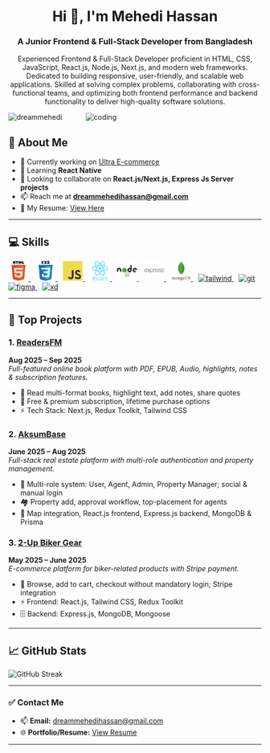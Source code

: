 <h1 align="center">Hi 👋, I'm Mehedi Hassan</h1>
<h3 align="center">A Junior Frontend & Full-Stack Developer from Bangladesh</h3>
<p align="center">Experienced Frontend & Full-Stack Developer proficient in HTML, CSS, JavaScript, React.js, Node.js, Next.js, and modern web frameworks. Dedicated to building responsive, user-friendly, and scalable web applications. Skilled at solving complex problems, collaborating with cross-functional teams, and optimizing both frontend performance and backend functionality to deliver high-quality software solutions.</p>

<img src="https://i.ibb.co/QNqMszv/Animation-1718013791408.gif" alt="coding" align="right" width="350" />
<p align="left"> <img src="https://komarev.com/ghpvc/?username=dreammehedi&label=Profile%20views&color=0e75b6&style=flat" alt="dreammehedi" /> </p>


## 🌱 About Me
- 🔭 Currently working on [Ultra E-commerce](https://e-commerce-ultra-byte.vercel.app/)  
- 🌱 Learning **React Native**  
- 👯 Looking to collaborate on **React.js/Next.js, Express Js Server projects**  
- 📫 Reach me at **dreammehedihassan@gmail.com**  
- 📄 My Resume: [View Here](https://drive.google.com/file/d/1skAkbb5Wd4xI-hogB5nupKO_z8FLUVK3/view?usp=drive_link)  

---
## 💻 Skills
<p align="left"> 
  <a href="https://www.w3schools.com/html/" target="_blank" style="margin-right:10px;"> 
    <img src="https://raw.githubusercontent.com/devicons/devicon/master/icons/html5/html5-original-wordmark.svg" alt="html5" width="40" height="40"/> 
  </a>
  <a href="https://www.w3schools.com/css/" target="_blank" style="margin-right:10px;"> 
    <img src="https://raw.githubusercontent.com/devicons/devicon/master/icons/css3/css3-original-wordmark.svg" alt="css3" width="40" height="40"/> 
  </a>
  <a href="https://developer.mozilla.org/en-US/docs/Web/JavaScript" target="_blank" style="margin-right:10px;"> 
    <img src="https://raw.githubusercontent.com/devicons/devicon/master/icons/javascript/javascript-original.svg" alt="javascript" width="40" height="40"/> 
  </a>
  <a href="https://reactjs.org/" target="_blank" style="margin-right:10px;"> 
    <img src="https://raw.githubusercontent.com/devicons/devicon/master/icons/react/react-original-wordmark.svg" alt="react" width="40" height="40"/> 
  </a>
  <a href="https://nodejs.org" target="_blank" style="margin-right:10px;"> 
    <img src="https://raw.githubusercontent.com/devicons/devicon/master/icons/nodejs/nodejs-original-wordmark.svg" alt="nodejs" width="40" height="40"/> 
  </a>
  <a href="https://expressjs.com" target="_blank" style="margin-right:10px;"> 
    <img src="https://raw.githubusercontent.com/devicons/devicon/master/icons/express/express-original-wordmark.svg" alt="express" width="40" height="40"/> 
  </a>
  <a href="https://www.mongodb.com/" target="_blank" style="margin-right:10px;"> 
    <img src="https://raw.githubusercontent.com/devicons/devicon/master/icons/mongodb/mongodb-original-wordmark.svg" alt="mongodb" width="40" height="40"/> 
  </a>
  <a href="https://www.tailwindcss.com/" target="_blank" style="margin-right:10px;"> 
    <img src="https://www.vectorlogo.zone/logos/tailwindcss/tailwindcss-icon.svg" alt="tailwind" width="40" height="40"/> 
  </a>
  <a href="https://git-scm.com/" target="_blank" style="margin-right:10px;"> 
    <img src="https://raw.githubusercontent.com/devicons/devicon/master/icons/git/git-scm-icon.svg" alt="git" width="40" height="40"/> 
  </a>
  <a href="https://www.figma.com/" target="_blank" style="margin-right:10px;"> 
    <img src="https://www.vectorlogo.zone/logos/figma/figma-icon.svg" alt="figma" width="40" height="40"/> 
  </a>
  <a href="https://www.adobe.com/products/xd.html" target="_blank" style="margin-right:10px;"> 
    <img src="https://cdn.worldvectorlogo.com/logos/adobe-xd.svg" alt="xd" width="40" height="40"/> 
  </a>
</p>

---

## 📌 Top Projects

### 1. [ReadersFM](https://readersfm.com/)
**Aug 2025 – Sep 2025**  
*Full-featured online book platform with PDF, EPUB, Audio, highlights, notes & subscription features.*

- 📖 Read multi-format books, highlight text, add notes, share quotes  
- 🔑 Free & premium subscription, lifetime purchase options  
- ⚡ Tech Stack: Next.js, Redux Toolkit, Tailwind CSS  

### 2. [AksumBase](https://aksumbase.com/)
**June 2025 – Aug 2025**  
*Full-stack real estate platform with multi-role authentication and property management.*

- 🔑 Multi-role system: User, Agent, Admin, Property Manager; social & manual login  
- 🏘 Property add, approval workflow, top-placement for agents  
- 📍 Map integration, React.js frontend, Express.js backend, MongoDB & Prisma  

### 3. [2-Up Biker Gear](https://2up-biker-gear-frontend-three.vercel.app/)
**May 2025 – June 2025**  
*E-commerce platform for biker-related products with Stripe payment.*

- 🛒 Browse, add to cart, checkout without mandatory login; Stripe integration  
- ⚡ Frontend: React.js, Tailwind CSS, Redux Toolkit  
- 🗄 Backend: Express.js, MongoDB, Mongoose  

---

## 📈 GitHub Stats
![GitHub Streak](https://github-readme-streak-stats.herokuapp.com/?user=dreammehedi&)

---

### ✅ Contact Me
- 📫 **Email:** dreammehedihassan@gmail.com  
- 🌐 **Portfolio/Resume:** [View Resume](https://drive.google.com/file/d/1TpuC6q0v_7p7Ry7CGanx2hiyMcOFfTXs/view)

---
